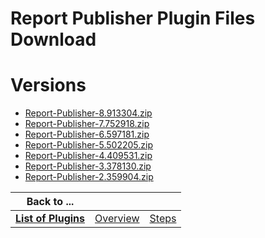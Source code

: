 
Report Publisher Plugin Files Download
======================================

# Versions

- [Report-Publisher-8.913304.zip](https://raw.githubusercontent.com/UrbanCode/IBM-UCB-PLUGINS/main/files/ReportPublisher/Report-Publisher-8.913304.zip)
- [Report-Publisher-7.752918.zip](https://raw.githubusercontent.com/UrbanCode/IBM-UCB-PLUGINS/main/files/ReportPublisher/Report-Publisher-7.752918.zip)
- [Report-Publisher-6.597181.zip](https://raw.githubusercontent.com/UrbanCode/IBM-UCB-PLUGINS/main/files/ReportPublisher/Report-Publisher-6.597181.zip)
- [Report-Publisher-5.502205.zip](https://raw.githubusercontent.com/UrbanCode/IBM-UCB-PLUGINS/main/files/ReportPublisher/Report-Publisher-5.502205.zip)
- [Report-Publisher-4.409531.zip](https://raw.githubusercontent.com/UrbanCode/IBM-UCB-PLUGINS/main/files/ReportPublisher/Report-Publisher-4.409531.zip)
- [Report-Publisher-3.378130.zip](https://raw.githubusercontent.com/UrbanCode/IBM-UCB-PLUGINS/main/files/ReportPublisher/Report-Publisher-3.378130.zip)
- [Report-Publisher-2.359904.zip](https://raw.githubusercontent.com/UrbanCode/IBM-UCB-PLUGINS/main/files/ReportPublisher/Report-Publisher-2.359904.zip)

|Back to ...|||
| :---: | :---: | :---: |
|[**List of Plugins**](../../index.md)|[Overview](./overview.md)|[Steps](./steps.md)|
